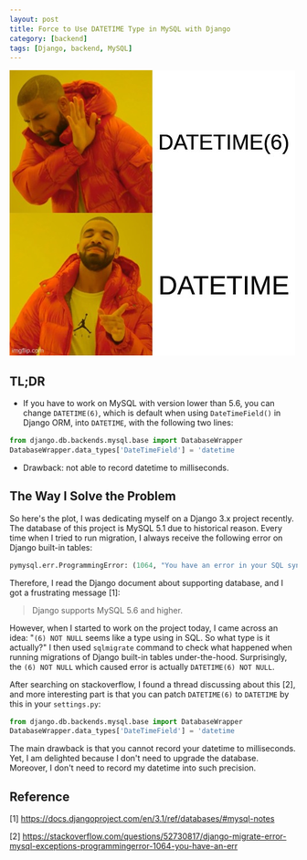 ```yaml
---
layout: post
title: Force to Use DATETIME Type in MySQL with Django
category: [backend]
tags: [Django, backend, MySQL]
---
```


![image alt](/assets/images/2020/09/29/problem_solved_meme.jpg)

## TL;DR
- If you have to work on MySQL with version lower than 5.6, you
can change `DATETIME(6)`, which is default when using `DateTimeField()`
in Django ORM, into `DATETIME`, with the following two lines:
```python
from django.db.backends.mysql.base import DatabaseWrapper
DatabaseWrapper.data_types['DateTimeField'] = 'datetime
```
- Drawback: not able to record datetime to milliseconds.

## The Way I Solve the Problem
So here's the plot, I was dedicating myself on a Django 3.x project
recently. The database of this project is MySQL 5.1 due to
historical reason. Every time when I tried to run migration, I
always receive the following error on Django built-in tables:
```python
pymysql.err.ProgrammingError: (1064, "You have an error in your SQL syntax; check the manual that corresponds to your MySQL server version for the right syntax to use near '(6) NOT NULL) ' at line 1")
```

Therefore, I read the Django document about supporting database,
and I got a frustrating message [1]:
> Django supports MySQL 5.6 and higher.
>

However, when I started to work on the project today, I came across
an idea: "`(6) NOT NULL` seems like a type using in SQL. So what type
is it actually?" I then used `sqlmigrate` command to check what 
happened when running migrations of Django built-in tables under-the-hood.
Surprisingly, the `(6) NOT NULL` which caused error is actually
`DATETIME(6) NOT NULL`.

After searching on stackoverflow, I found a thread discussing about this [2],
and more interesting part is that you can patch `DATETIME(6)` to `DATETIME`
by this in your `settings.py`:
```python
from django.db.backends.mysql.base import DatabaseWrapper
DatabaseWrapper.data_types['DateTimeField'] = 'datetime
```
The main drawback is that you cannot record your datetime to milliseconds.
Yet, I am delighted because I don't need to upgrade the database.
Moreover, I don't need to record my datetime into such precision.

## Reference
[1] https://docs.djangoproject.com/en/3.1/ref/databases/#mysql-notes

[2] https://stackoverflow.com/questions/52730817/django-migrate-error-mysql-exceptions-programmingerror-1064-you-have-an-err

